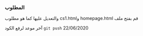 ### المطلوب

والتعديل عليها كما هو مطلوب cs1.htmlو homepage.html قم بفتح ملف

آخر موعد لرفع الكود `git push`
22/06/2020
